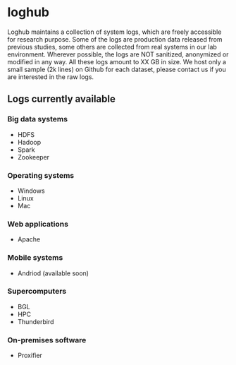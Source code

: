 # loghub
Loghub maintains a collection of system logs, which are freely accessible for research purpose. Some of the logs are production data released from previous studies, some others are collected from real systems in our lab environment. Wherever possible, the logs are NOT sanitized, anonymized or modified in any way. All these logs amount to XX GB in size. We host only a small sample (2k lines) on Github for each dataset, please contact us if you are interested in the raw logs.

## Logs currently available

### Big data systems
+ HDFS
+ Hadoop
+ Spark
+ Zookeeper

### Operating systems
+ Windows
+ Linux
+ Mac

### Web applications
+ Apache

### Mobile systems
+ Andriod (available soon)

### Supercomputers
+ BGL
+ HPC
+ Thunderbird

### On-premises software
+ Proxifier


